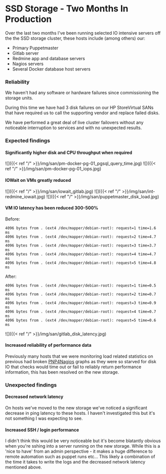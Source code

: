# SSD Storage - Two Months In Production


Over the last two months I've been running selected IO intensive servers off the the SSD storage cluster, these hosts include (among others) our:

- Primary Puppetmaster
- Gitlab server
- Redmine app and database servers
- Nagios servers
- Several Docker database host servers

### Reliability

We haven't had any software or hardware failures since commissioning the storage units.

During this time we have had 3 disk failures on our HP StoreVirtual SANs that have required us to call the supporting vendor and replace failed disks.

We have performed a great deal of live cluster failovers without any noticeable interruption to services and with no unexpected results.

### Expected findings

#### Significantly higher disk and CPU throughput when required

![]({{< ref "/" >}}/img/san/pm-docker-pg-01_pgsql_query_time.jpg)
![]({{< ref "/" >}}/img/san/pm-docker-pg-01_iops.jpg)

#### IOWait on VMs greatly reduced

![]({{< ref "/" >}}/img/san/iowait_gitlab.jpg)
![]({{< ref "/" >}}/img/san/int-redmine_iowait.jpg)
![]({{< ref "/" >}}/img/san/puppetmaster_disk_load.jpg)

#### VM IO latency has been reduced 300-500%

Before:

```shell
4096 bytes from . (ext4 /dev/mapper/debian-root): request=1 time=1.6 ms
4096 bytes from . (ext4 /dev/mapper/debian-root): request=2 time=4.7 ms
4096 bytes from . (ext4 /dev/mapper/debian-root): request=3 time=3.7 ms
4096 bytes from . (ext4 /dev/mapper/debian-root): request=4 time=4.7 ms
4096 bytes from . (ext4 /dev/mapper/debian-root): request=5 time=4.8 ms
```

After:

```shell
4096 bytes from . (ext4 /dev/mapper/debian-root): request=1 time=0.5 ms
4096 bytes from . (ext4 /dev/mapper/debian-root): request=2 time=0.7 ms
4096 bytes from . (ext4 /dev/mapper/debian-root): request=3 time=0.9 ms
4096 bytes from . (ext4 /dev/mapper/debian-root): request=4 time=0.7 ms
4096 bytes from . (ext4 /dev/mapper/debian-root): request=5 time=0.6 ms
```

![]({{< ref "/" >}}/img/san/gitlab_disk_latency.jpg)

#### Increased reliability of performance data

Previously many hosts that we were monitoring load related statistics on previous had broken [PNP4Nagios](https://docs.pnp4nagios.org/pnp-0.6/start) graphs as they were so starved for disk IO that checks would time out or fail to reliably return performance information, this has been resolved on the new storage.

### Unexpected findings

#### Decreased network latency

On hosts we've moved to the new storage we've noticed a significant decrease in ping latency to these hosts. I haven't investigated this but it's not something I was expecting to see.

#### Increased SSH / login performance

I didn't think this would be very noticeable but it's become blatantly obvious when you're sshing into a server running on the new storage. While this is a 'nice to have' from an admin perspective - it makes a huge difference to remote automation such as puppet runs etc... This likely a combination of the time it takes to write the logs and the decreased network latency mentioned above.

